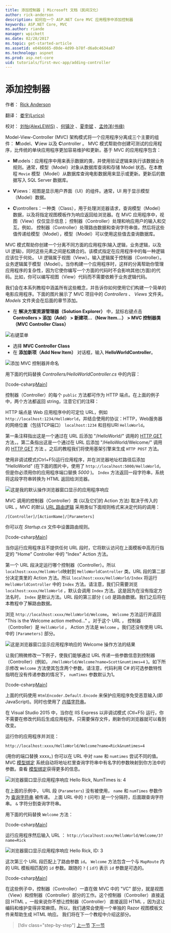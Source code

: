 ```yaml
---
title: 添加控制器 | Microsoft 文档（民间汉化）
author: rick-anderson 
description: 如何在一个 ASP.NET Core MVC 应用程序中添加控制器
keywords: ASP.NET Core, MVC
ms.author: riande
manager: wpickett
ms.date: 02/28/2017
ms.topic: get-started-article
ms.assetid: e04b6665-d0de-4d99-b78f-d6a0c4634a87
ms.technology: aspnet
ms.prod: asp.net-core
uid: tutorials/first-mvc-app/adding-controller
---
```

# 添加控制器
 
作者： [Rick Anderson](https://twitter.com/RickAndMSFT)

翻译： [娄宇(Lyrics)](http://github.com/xbuilder) 

校对： [刘怡(AlexLEWIS)](https://github.com/alexinea) 、[何镇汐](https://github.com/UtilCore) 、[夏申斌](https://github.com/xiashenbin) 、[孟帅洋(书缘)](https://github.com/mengshuaiyang)  

Model-View-Controller (MVC) 架构模式将一个应用程序分离成三个主要的组件： **M**\odel、**V**\iew 以及 **C**\ontroller 。 MVC 模式帮助你创建可测试的应用程序，比传统的单块应用程序更加容易维护和更新。基于 MVC 的应用程序包含：

* **M**\odels：应用程序中用来表示数据的类，并使用验证逻辑来执行该数据业务规则。通常，模型（Model）对象从数据库查询和存储 Model 状态。在本教程	``Movie`` 模型（Model）从数据库查询电影数据用来显示或更新。更新后的数据写入 SQL Server 数据库。

* **V**\iews：视图是显示用户界面（UI）的组件。通常，UI 用于显示模型（Model）数据。

* **C**\ontrollers：一种类（Class），用于处理浏览器请求，查询模型（Model）数据，以及将指定视图模板作为响应返回给浏览器。在 MVC 应用程序中，视图（View）仅仅显示信息； 控制器（Controller）处理和响应用户的输入和交互。例如， 控制器（Controller）处理路由数据和查询字符串值，然后将这些值传递给模型（Model），模型（Model）可以使用这些值去查询数据库。

MVC 模式帮助你创建一个分离不同方面的应用程序(输入逻辑，业务逻辑，以及 UI 逻辑)，同时这些元素之间是松耦合的。该模式指定在应用程序中的每一种逻辑应该位于何处。 UI 逻辑属于视图（View）。输入逻辑属于控制器（Controller）。业务逻辑属于模型（Model）。当你构建一个应用程序时，这样的分离帮助你管理应用程序的复杂性，因为它使你编写一个方面的代码时不会影响其他(方面)的代码。比如，你可以编写视图（View）代码而不需要依赖于业务逻辑代码。

我们会在本系列教程中涵盖所有这些概念，并告诉你如何使用它们构建一个简单的电影应用程序。下面的图片展示了 MVC 项目中的 *Controllers* 、 *Views* 文件夹。*Models* 文件夹会在后面的章节添加。

* 在 **解决方案资源管理器（Solution Explorer）** 中，鼠标右键点击 **Controllers > 添加（Add） > 新建项...（New Item...） > MVC 控制器类（MVC Controller Class）**

![右键菜单](adding-controller/_static/add_controller.png)

* 选择 **MVC Controller Class**
* 在 **添加新项（Add New Item）** 对话框，输入 **HelloWorldController**。

![添加 MVC 控制器并命名](adding-controller/_static/ac.png)

用下面的代码替换 *Controllers/HelloWorldController.cs* 中的内容：

[!code-csharp[Main](start-mvc/sample/MvcMovie/Controllers/HelloWorldController.cs?name=snippet_1)]

控制器（Controller）的每个 `public` 方法都可作为 HTTP 端点。在上面的例子中，两个方法都返回 string，注意它们的注释：

HTTP 端点是 Web 应用程序中的可定位 URL，例如 `http://localhost:1234/HelloWorld`，并结合使用的协议：HTTP，Web服务器的网络位置（包括TCP端口） `localhost:1234` 和目标URI `HelloWorld`。

第一条注释指出这是一个通过在 URL 后添加 "/HelloWorld/" 调用的 [HTTP GET](http://www.w3schools.com/tags/ref_httpmethods.asp) 方法，。第二条指出这是一个通过在 URL 后添加 "/HelloWorld/Welcome/" 调用的 [HTTP GET](http://www.w3.org/Protocols/rfc2616/rfc2616-sec9.html) 方法 。之后的教程我们将使用基架引擎来生成 `HTTP POST` 方法。

使用非调试模式(Ctrl+F5)运行应用程序，并在浏览器地址栏路径后添加 "HelloWorld" (在下面的图片中，使用了 `http://localhost:5000/HelloWorld`，但是你必须用你的应用程序端口替换 *5000* )。 `Index` 方法返回一段字符串，系统将这段字符串转换为 HTML 返回给浏览器。

![这是我的默认操作浏览器窗口显示的应用程序响应](adding-controller/_static/hell1.png)

MVC 调用的控制器（Controller）类 (以及它们的 Action 方法) 取决于传入的 URL 。MVC 的默认 [URL 路由逻辑](../../mvc/controllers/routing.md) 采用类似下面规则格式来决定代码的调用：

`/[Controller]/[ActionName]/[Parameters]`

你可以在 *Startup.cs* 文件中设置路由规则。

[!code-csharp[Main](start-mvc/sample/MvcMovie/Startup.cs?name=snippet_1&highlight=5)]

当你运行应用程序且不提供任何 URL 段时，它将默认访问在上面模板中高亮行指定的 "Home" Controller 中的 "Index" Action 方法。

第一个 URL 段决定运行哪个控制器（Controller）。所以 `localhost:xxxx/HelloWorld`映射到 `HelloWorldController` 类。URL 段的第二部分决定类里的 Action 方法。所以 `localhost:xxxx/HelloWorld/Index` 将运行  `HelloWorldController` 中的 `Index` 方法。请注意，我们只需要浏览 `localhost:xxxx/HelloWorld` ，默认会调用 `Index` 方法。这是因为在没有指定方法名时， `Index`  是默认方法。URL 段的第三部分 ( `id`) 是路由数据。我们之后将在本教程中了解路由数据。

浏览 `http://localhost:xxxx/HelloWorld/Welcome`。 `Welcome` 方法运行并返回 "This is the Welcome action method..." 。对于这个 URL ， 控制器（Controller）是 `HelloWorld` ， Action 方法是 `Welcome` 。我们还没有使用 URL 中的 `[Parameters]` 部分。

![这是浏览器窗口显示应用程序响应的 Welcome 操作方法的结果](adding-controller/_static/welcome.png)
 
让我们稍微修改一下例子，使我们能够通过 URL 传递一些参数信息到控制器（Controller）(例如，  `/HelloWorld/Welcome?name=Scott&numtimes=4` )。如下所示修改 `Welcome` 方法使其包含两个参数。请注意，代码利用 C# 的可选参数特性指明在没有传递参数的情况下， `numTimes` 参数默认为1。

[!code-csharp[Main](start-mvc/sample/MvcMovie/Controllers/HelloWorldController.cs?name=snippet_2)]

上面的代码使用 `HtmlEncoder.Default.Encode` 来保护应用程序免受恶意输入(即 JavaScript)。同时也使用了 [内插字符串](https://docs.microsoft.com/dotnet/articles/csharp/language-reference/keywords/interpolated-strings)。

在 Visual Studio 2015 中，当你在 IIS Express 以非调试模式 (Ctl+F5) 运行，你不需要在修改代码后生成应用程序。只需要保存文件，刷新你的浏览器就可以看到改变。

运行你的应用程序并浏览：

   `http://localhost:xxxx/HelloWorld/Welcome?name=Rick&numtimes=4`

(用你的端口替换 xxxx。) 你可以在 URL 中对 `name` 和 `numtimes` 尝试不同的值。 MVC [模型绑定](../../mvc/models/model-binding.md) 系统自动将地址栏里查询字符串中有名字的参数映射到你方法中的参数。查看 [模型绑定](../../mvc/models/model-binding.md)获得更多的信息。

![浏览器窗口显示应用程序响应 Hello Rick, NumTimes is: 4](adding-controller/_static/rick4.png)

在上面的示例中， URL 段 (`Parameters`) 没有被使用， `name` 和 `numTimes` 参数作为 [查询字符串](http://en.wikipedia.org/wiki/Query_string) 被传递。 上面 URL 中的  `?` (问号) 是一个分隔符，后面跟查询字符串。  `&` 字符分割查询字符串。

用下面的代码替换 `Welcome` 方法：

[!code-csharp[Main](start-mvc/sample/MvcMovie/Controllers/HelloWorldController.cs?name=snippet_3)]

运行应用程序然后输入 URL ： `http://localhost:xxx/HelloWorld/Welcome/3?name=Rick`

![浏览器窗口显示应用程序响应 Hello Rick, ID: 3](adding-controller/_static/rick_routedata.png)

这次第三个 URL 段匹配上了路由参数 `id`。 `Welcome` 方法包含一个与 `MapRoute` 内的 URL 模板相匹配的 `id` 参数。跟随的 `?` ( `id?`) 表示 `id` 参数是可选的。

[!code-csharp[Main](start-mvc/sample/MvcMovie/Startup.cs?name=snippet_1&highlight=5)]

在这些例子中，控制器（Controller）一直在做 MVC 中的 "VC" 部分，就是视图（View）和控制器（Controller）部分的工作。这个控制器（Controller）直接返回 HTML 。一般来说你不想让控制器（Controller） 直接返回 HTML ，因为这让编码和维护变得非常麻烦。所以，我们通常会使用一个单独的 Razor 视图模板文件来帮助生成 HTML 响应。 我们将在下一个教程中介绍这部分。

>[!div class="step-by-step"]
[上一节](start-mvc.md)
[下一节](adding-view.md)  
